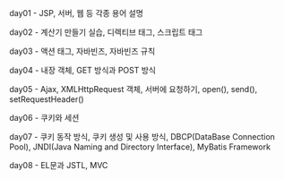 day01 - JSP, 서버, 웹 등 각종 용어 설명

day02 - 계산기 만들기 실습, 디렉티브 태그, 스크립트 태그

day03 - 액션 태그, 자바빈즈, 자바빈즈 규칙

day04 - 내장 객체, GET 방식과 POST 방식

day05 - Ajax, XMLHttpRequest 객체, 서버에 요청하기, open(), send(), setRequestHeader()

day06 - 쿠키와 세션

day07 - 쿠키 동작 방식, 쿠키 생성 및 사용 방식, DBCP(DataBase Connection Pool), JNDI(Java Naming and Directory Interface), MyBatis Framework

day08 - EL문과 JSTL, MVC
